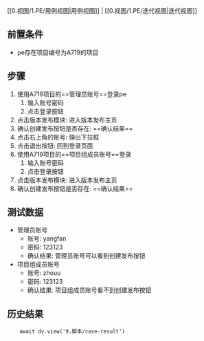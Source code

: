 [[0.视图/1.PE/用例视图|用例视图]] | [[0.视图/1.PE/迭代视图|迭代视图]]

## 前置条件

- pe存在项目编号为A719的项目

## 步骤

1. 使用A719项目的==管理员账号==登录pe
	1. 输入账号密码
	2. 点击登录按钮
2. 点击版本发布模块: 进入版本发布主页
3. 确认创建发布按钮是否存在: ==确认结果==
4. 点击右上角的账号: 弹出下拉框
5. 点击退出按钮: 回到登录页面
6. 使用A719项目的==项目组成员账号==登录
	1. 输入账号密码
	2. 点击登录按钮
7. 点击版本发布模块: 进入版本发布主页
8. 确认创建发布按钮是否存在: ==确认结果== 

## 测试数据

- 管理员账号
	- 账号: yangfan
	- 密码: 123123
	- 确认结果: 管理员账号可以看到创建发布按钮
- 项目组成员账号
	- 账号: zhouu
	- 密码: 123123
	- 确认结果: 项目组成员账号看不到创建发布按钮

## 历史结果

```dataviewjs
    await dv.view('9.脚本/case-result')
```
